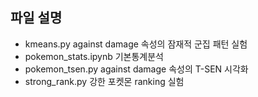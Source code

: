 ## 파일 설명 

- kmeans.py	against damage 속성의 잠재적 군집 패턴 실험
- pokemon_stats.ipynb	기본통계분석	
- pokemon_tsen.py	against damage 속성의 T-SEN 시각화
- strong_rank.py  강한 포켓몬 ranking 실험 
